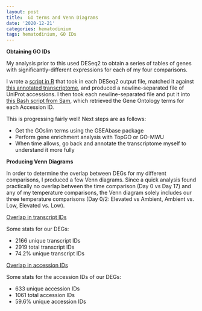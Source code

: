 ```yaml
---
layout: post
title:  GO terms and Venn Diagrams
date: '2020-12-21'
categories: hematodinium
tags: hematodinium, GO IDs
---
```


**Obtaining GO IDs**

My analysis prior to this used DESeq2 to obtain a series of tables of genes with significantly-different expressions for each of my four comparisons.

I wrote a [script in R](https://github.com/afcoyle/hemat_bairdii_transcriptome/blob/main/scripts/03_kallisto_to_deseq_to_accessionIDs.R) that took in each DESeq2 output file, matched it against [this annotated transcriptome](https://gannet.fish.washington.edu/Atumefaciens/20200519_cbai_diamond_blastx_transcriptome_v3.0/20200518.C_bairdi.Trinity.blastx.outfmt6), and produced a  newline-separated file of UniProt accessions. I then took each newline-separated file and put it into [this Bash script from Sam](https://github.com/RobertsLab/code/blob/master/script-box/uniprot2go.sh), which retrieved the Gene Ontology terms for each Accession ID. 

This is progressing fairly well!
Next steps are as follows:
- Get the GOslim terms using the GSEAbase package
- Perform gene enrichment analysis with TopGO or GO-MWU
- When time allows, go back and annotate the transcriptome myself to understand it more fully


**Producing Venn Diagrams**

In order to determine the overlap between DEGs for my different comparisons, I produced a few Venn diagrams. Since a quick analysis found practically no overlap between the time comparison (Day 0 vs Day 17) and any of my temperature comparisons, the Venn diagram solely includes our three temperature comparisons (Day 0/2: Elevated vs Ambient, Ambient vs. Low, Elevated vs. Low).

[Overlap in transcript IDs](https://github.com/afcoyle/hemat_bairdii_transcriptome/blob/main/graphs/DEG_venn_diagrams/TranscriptID_DEGs.png)

Some stats for our DEGs:
- 2166 unique transcript IDs
- 2919 total transcript IDs
- 74.2% unique transcript IDs

[Overlap in accession IDs](https://github.com/afcoyle/hemat_bairdii_transcriptome/blob/main/graphs/DEG_venn_diagrams/AccessionIDs_DEGs.png)

Some stats for the accession IDs of our DEGs:
- 633 unique accession IDs
- 1061 total accession IDs
- 59.6% unique accession IDs



